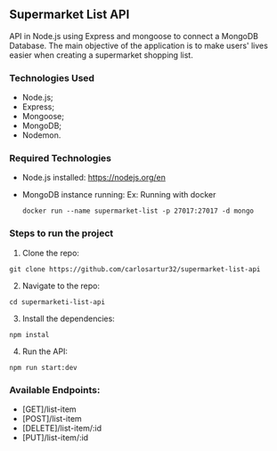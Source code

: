 ## Supermarket List API

API in Node.js using Express and mongoose to connect a MongoDB Database.
The main objective of the application is to make users' lives easier when creating a supermarket shopping list.

### Technologies Used

- Node.js;
- Express;
- Mongoose;
- MongoDB;
- Nodemon.

### Required Technologies

- Node.js installed: https://nodejs.org/en
- MongoDB instance running:
  Ex: Running with docker

  ```
  docker run --name supermarket-list -p 27017:27017 -d mongo
  ```

### Steps to run the project

1. Clone the repo:

```
git clone https://github.com/carlosartur32/supermarket-list-api
```

2. Navigate to the repo:

```
cd supermarketi-list-api
```

3. Install the dependencies:

```
npm instal
```

4. Run the API:

```
npm run start:dev
```

### Available Endpoints:

- [GET]/list-item
- [POST]/list-item
- [DELETE]/list-item/:id
- [PUT]/list-item/:id
